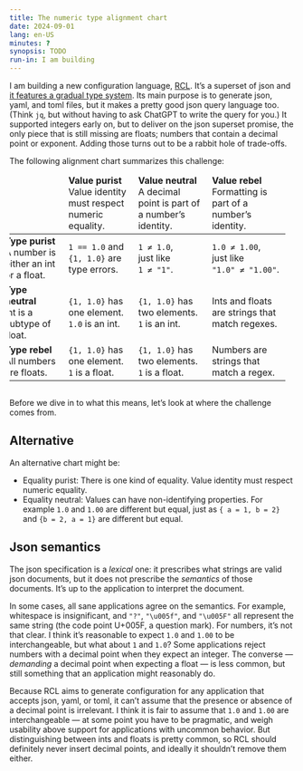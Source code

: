 ```yaml
---
title: The numeric type alignment chart
date: 2024-09-01
lang: en-US
minutes: ?
synopsis: TODO
run-in: I am building
---
```


I am building a new configuration language, [RCL][rcl-lang].
It’s a superset of json
and [it features a gradual type system][types].
Its main purpose is to generate json, yaml, and toml files,
but it makes a pretty good json query language too.
(Think `jq`, but without having to ask ChatGPT to write the query for you.)
It supported integers early on,
but to deliver on the json superset promise,
the only piece that is still missing are floats;
numbers that contain a decimal point or exponent.
Adding those turns out to be a rabbit hole of trade-offs.
<!-- TODO: Mention sets. -->
The following alignment chart summarizes this challenge:

[rcl-lang]: https://rcl-lang.org
[types]:    /2024/a-type-system-for-rcl-part-1-introduction

<!-- TODO: There should be some axis about whether different types of equality
are allowed to co-exist and how they interact with types. -->

<div style="overflow-x: auto">
<div style="overflow: hidden; width: fit-content">
<table style="border-spacing: 1em; margin: 0 -1em 1em -1em; min-width: 30em">
<thead>
<tr>
  <td></td>
  <td>
    <strong>Value purist</strong>
    <br>Value identity must respect numeric equality.
  </td>
  <td>
    <strong>Value neutral</strong>
    <br>A decimal point is part of a number’s identity.
  </td>
  <td>
    <strong>Value rebel</strong>
    <br>Formatting is part of a number’s identity.</td>
  </td>
</tr>
</thead>
<tbody>
<tr>
  <td>
    <strong>Type purist</strong>
    <br>A number is either an int or a float.
  </td>
  <td><code>1 == 1.0</code> and <code>{1, 1.0}</code> are type errors.</td>
  <td><code>1 ≠ 1.0</code>,<br>just like<br><code>1 ≠ "1"</code>.</td>
  <td><code>1.0 ≠ 1.00</code>,<br>just like<br><code>"1.0" ≠ "1.00"</code>.</td>
</tr>
<tr>
  <td>
    <strong>Type neutral</strong>
    <br>Int is a subtype of float.
  </td>
  <td><code>{1, 1.0}</code> has one element.<br><code>1.0</code> is an int.</td>
  <td><code>{1, 1.0}</code> has two elements.<br><code>1</code> is an int.</td>
  <td>Ints and floats are strings that match regexes.</td>
</tr>
<tr>
  <td>
    <strong>Type rebel</strong>
    <br>All numbers are floats.
  </td>
  <td><code>{1, 1.0}</code> has one element.<br><code>1</code> is a float.</td>
  <td><code>{1, 1.0}</code> has two elements.<br><code>1</code> is a float.</td>
  <td>Numbers are strings that match a regex.</td>
</tr>
</tbody>
</table>
</div>
</div>

Before we dive in to what this means,
let’s look at where the challenge comes from.

## Alternative

An alternative chart might be:

 * Equality purist: There is one kind of equality.
   Value identity must respect numeric equality.
 * Equality neutral: Values can have non-identifying properties.
   For example `1.0` and `1.00` are different but equal,
   just as `{ a = 1, b = 2}` and `{b = 2, a = 1}` are different but equal.

## Json semantics

The json specification is a _lexical_ one:
it prescribes what strings are valid json documents,
but it does not prescribe the _semantics_ of those documents.
It’s up to the application to interpret the document.

In some cases,
all sane applications agree on the semantics.
For example,
whitespace is insignificant,
and `"?"`, `"\u005f"`, and `"\u005F"` all represent the same string
(the code point <abbr>U+005F</abbr>, a question mark).
For numbers, it’s not that clear.
I think it’s reasonable to expect `1.0` and `1.00` to be interchangeable,
but what about `1` and `1.0`?
Some applications reject numbers with a decimal point
when they expect an integer.
The converse — _demanding_ a decimal point when expecting a float —
is less common,
but still something that an application might reasonably do.

Because RCL aims to generate configuration
for any application that accepts json, yaml, or toml,
it can’t assume that the presence or absence of a decimal point is irrelevant.
I think it is fair to assume that `1.0` and `1.00` are interchangeable
— at some point you have to be pragmatic,
and weigh usability above support for applications with uncommon behavior.
But distinguishing between ints and floats is pretty common,
so RCL should definitely never insert decimal points,
and ideally it shouldn’t remove them either.
